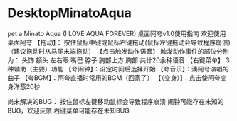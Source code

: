 # DesktopMinatoAqua
pet a Minato Aqua (I LOVE AQUA FOREVER)
桌面阿夸v1.0使用指南
欢迎使用桌面阿夸
【拖动】：
	按住鼠标中键或鼠标右键拖动(鼠标左键拖动会导致程序崩溃)（建议拖动时从马尾末端拖动）
【点击触发动作语音】
	触发动作事件的部位分别为：
     	 	 头饰
      		 额头
      		 左右眼
     	 	 嘴巴
     		 脖子
     		 胸部上方
     		 胸部
		共计20余种语音
【右键菜单】
	3种辅助（主要）功能
		【夸闹钟】：设定时间后选择开始
		【夸音乐】：湊阿夸演唱的曲子
		【夸BGM】：阿夸直播时常用的BGM（回家了）
		【（变身）】：点击使阿夸变身洋葱20秒


尚未解决的BUG：
      按住鼠标左键移动鼠标会导致程序崩溃
      闹钟可能存在未知的BUG，欢迎反馈 
      右键菜单可能存在未知BUG
